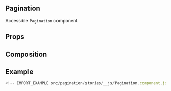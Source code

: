 ## Pagination

Accessible `Pagination` component.

<!-- CODESANDBOX
link_title: Pagination - Open On Sandbox
js: src/pagination/stories/__js/Pagination.component.jsx
-->

## Props

<!-- INJECT_PROPS src/pagination -->

## Composition

<!-- INJECT_COMPOSITION src/pagination -->

## Example

```js
<!-- IMPORT_EXAMPLE src/pagination/stories/__js/Pagination.component.jsx -->
```
